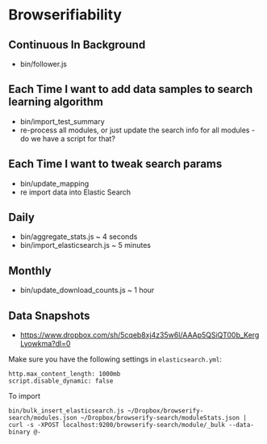 Browserifiability
=================

## Continuous In Background

* bin/follower.js

## Each Time I want to add data samples to search learning algorithm

* bin/import_test_summary
* re-process all modules, or just update the search info for all modules - do we have a script for that?

## Each Time I want to tweak search params

* bin/update_mapping
* re import data into Elastic Search

## Daily

* bin/aggregate_stats.js ~ 4 seconds
* bin/import_elasticsearch.js ~ 5 minutes

## Monthly

* bin/update_download_counts.js ~ 1 hour

## Data Snapshots

* <https://www.dropbox.com/sh/5cqeb8xj4z35w6l/AAAp5QSiQT00b_KergLyowkma?dl=0>

Make sure you have the following settings in `elasticsearch.yml`:

```
http.max_content_length: 1000mb
script.disable_dynamic: false
```

To import 

```
bin/bulk_insert_elasticsearch.js ~/Dropbox/browserify-search/modules.json ~/Dropbox/browserify-search/moduleStats.json | curl -s -XPOST localhost:9200/browserify-search/module/_bulk --data-binary @-
```